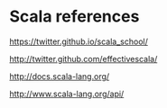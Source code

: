 # Scala references
https://twitter.github.io/scala_school/

http://twitter.github.com/effectivescala/

http://docs.scala-lang.org/

http://www.scala-lang.org/api/

